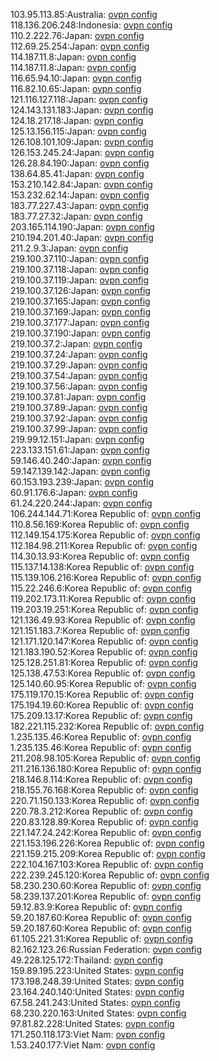103.95.113.85:Australia: [ovpn config](vpn/103_95_113_85.ovpn)  
118.136.206.248:Indonesia: [ovpn config](vpn/118_136_206_248.ovpn)  
110.2.222.76:Japan: [ovpn config](vpn/110_2_222_76.ovpn)  
112.69.25.254:Japan: [ovpn config](vpn/112_69_25_254.ovpn)  
114.187.11.8:Japan: [ovpn config](vpn/114_187_11_8.ovpn)  
114.187.11.8:Japan: [ovpn config](vpn/114_187_11_8.ovpn)  
116.65.94.10:Japan: [ovpn config](vpn/116_65_94_10.ovpn)  
116.82.10.65:Japan: [ovpn config](vpn/116_82_10_65.ovpn)  
121.116.127.118:Japan: [ovpn config](vpn/121_116_127_118.ovpn)  
124.143.131.183:Japan: [ovpn config](vpn/124_143_131_183.ovpn)  
124.18.217.18:Japan: [ovpn config](vpn/124_18_217_18.ovpn)  
125.13.156.115:Japan: [ovpn config](vpn/125_13_156_115.ovpn)  
126.108.101.109:Japan: [ovpn config](vpn/126_108_101_109.ovpn)  
126.153.245.24:Japan: [ovpn config](vpn/126_153_245_24.ovpn)  
126.28.84.190:Japan: [ovpn config](vpn/126_28_84_190.ovpn)  
138.64.85.41:Japan: [ovpn config](vpn/138_64_85_41.ovpn)  
153.210.142.84:Japan: [ovpn config](vpn/153_210_142_84.ovpn)  
153.232.62.14:Japan: [ovpn config](vpn/153_232_62_14.ovpn)  
183.77.227.43:Japan: [ovpn config](vpn/183_77_227_43.ovpn)  
183.77.27.32:Japan: [ovpn config](vpn/183_77_27_32.ovpn)  
203.165.114.190:Japan: [ovpn config](vpn/203_165_114_190.ovpn)  
210.194.201.40:Japan: [ovpn config](vpn/210_194_201_40.ovpn)  
211.2.9.3:Japan: [ovpn config](vpn/211_2_9_3.ovpn)  
219.100.37.110:Japan: [ovpn config](vpn/219_100_37_110.ovpn)  
219.100.37.118:Japan: [ovpn config](vpn/219_100_37_118.ovpn)  
219.100.37.119:Japan: [ovpn config](vpn/219_100_37_119.ovpn)  
219.100.37.126:Japan: [ovpn config](vpn/219_100_37_126.ovpn)  
219.100.37.165:Japan: [ovpn config](vpn/219_100_37_165.ovpn)  
219.100.37.169:Japan: [ovpn config](vpn/219_100_37_169.ovpn)  
219.100.37.177:Japan: [ovpn config](vpn/219_100_37_177.ovpn)  
219.100.37.190:Japan: [ovpn config](vpn/219_100_37_190.ovpn)  
219.100.37.2:Japan: [ovpn config](vpn/219_100_37_2.ovpn)  
219.100.37.24:Japan: [ovpn config](vpn/219_100_37_24.ovpn)  
219.100.37.29:Japan: [ovpn config](vpn/219_100_37_29.ovpn)  
219.100.37.54:Japan: [ovpn config](vpn/219_100_37_54.ovpn)  
219.100.37.56:Japan: [ovpn config](vpn/219_100_37_56.ovpn)  
219.100.37.81:Japan: [ovpn config](vpn/219_100_37_81.ovpn)  
219.100.37.89:Japan: [ovpn config](vpn/219_100_37_89.ovpn)  
219.100.37.92:Japan: [ovpn config](vpn/219_100_37_92.ovpn)  
219.100.37.99:Japan: [ovpn config](vpn/219_100_37_99.ovpn)  
219.99.12.151:Japan: [ovpn config](vpn/219_99_12_151.ovpn)  
223.133.151.61:Japan: [ovpn config](vpn/223_133_151_61.ovpn)  
59.146.40.240:Japan: [ovpn config](vpn/59_146_40_240.ovpn)  
59.147.139.142:Japan: [ovpn config](vpn/59_147_139_142.ovpn)  
60.153.193.239:Japan: [ovpn config](vpn/60_153_193_239.ovpn)  
60.91.176.6:Japan: [ovpn config](vpn/60_91_176_6.ovpn)  
61.24.220.244:Japan: [ovpn config](vpn/61_24_220_244.ovpn)  
106.244.144.71:Korea Republic of: [ovpn config](vpn/106_244_144_71.ovpn)  
110.8.56.169:Korea Republic of: [ovpn config](vpn/110_8_56_169.ovpn)  
112.149.154.175:Korea Republic of: [ovpn config](vpn/112_149_154_175.ovpn)  
112.184.98.211:Korea Republic of: [ovpn config](vpn/112_184_98_211.ovpn)  
114.30.13.93:Korea Republic of: [ovpn config](vpn/114_30_13_93.ovpn)  
115.137.14.138:Korea Republic of: [ovpn config](vpn/115_137_14_138.ovpn)  
115.139.106.216:Korea Republic of: [ovpn config](vpn/115_139_106_216.ovpn)  
115.22.246.6:Korea Republic of: [ovpn config](vpn/115_22_246_6.ovpn)  
119.202.173.11:Korea Republic of: [ovpn config](vpn/119_202_173_11.ovpn)  
119.203.19.251:Korea Republic of: [ovpn config](vpn/119_203_19_251.ovpn)  
121.136.49.93:Korea Republic of: [ovpn config](vpn/121_136_49_93.ovpn)  
121.151.183.7:Korea Republic of: [ovpn config](vpn/121_151_183_7.ovpn)  
121.171.120.147:Korea Republic of: [ovpn config](vpn/121_171_120_147.ovpn)  
121.183.190.52:Korea Republic of: [ovpn config](vpn/121_183_190_52.ovpn)  
125.128.251.81:Korea Republic of: [ovpn config](vpn/125_128_251_81.ovpn)  
125.138.47.53:Korea Republic of: [ovpn config](vpn/125_138_47_53.ovpn)  
125.140.60.95:Korea Republic of: [ovpn config](vpn/125_140_60_95.ovpn)  
175.119.170.15:Korea Republic of: [ovpn config](vpn/175_119_170_15.ovpn)  
175.194.19.60:Korea Republic of: [ovpn config](vpn/175_194_19_60.ovpn)  
175.209.13.17:Korea Republic of: [ovpn config](vpn/175_209_13_17.ovpn)  
182.221.115.232:Korea Republic of: [ovpn config](vpn/182_221_115_232.ovpn)  
1.235.135.46:Korea Republic of: [ovpn config](vpn/1_235_135_46.ovpn)  
1.235.135.46:Korea Republic of: [ovpn config](vpn/1_235_135_46.ovpn)  
211.208.98.105:Korea Republic of: [ovpn config](vpn/211_208_98_105.ovpn)  
211.216.136.180:Korea Republic of: [ovpn config](vpn/211_216_136_180.ovpn)  
218.146.8.114:Korea Republic of: [ovpn config](vpn/218_146_8_114.ovpn)  
218.155.76.168:Korea Republic of: [ovpn config](vpn/218_155_76_168.ovpn)  
220.71.150.133:Korea Republic of: [ovpn config](vpn/220_71_150_133.ovpn)  
220.78.3.212:Korea Republic of: [ovpn config](vpn/220_78_3_212.ovpn)  
220.83.128.89:Korea Republic of: [ovpn config](vpn/220_83_128_89.ovpn)  
221.147.24.242:Korea Republic of: [ovpn config](vpn/221_147_24_242.ovpn)  
221.153.196.226:Korea Republic of: [ovpn config](vpn/221_153_196_226.ovpn)  
221.159.215.209:Korea Republic of: [ovpn config](vpn/221_159_215_209.ovpn)  
222.104.167.103:Korea Republic of: [ovpn config](vpn/222_104_167_103.ovpn)  
222.239.245.120:Korea Republic of: [ovpn config](vpn/222_239_245_120.ovpn)  
58.230.230.60:Korea Republic of: [ovpn config](vpn/58_230_230_60.ovpn)  
58.239.137.201:Korea Republic of: [ovpn config](vpn/58_239_137_201.ovpn)  
59.12.83.9:Korea Republic of: [ovpn config](vpn/59_12_83_9.ovpn)  
59.20.187.60:Korea Republic of: [ovpn config](vpn/59_20_187_60.ovpn)  
59.20.187.60:Korea Republic of: [ovpn config](vpn/59_20_187_60.ovpn)  
61.105.221.31:Korea Republic of: [ovpn config](vpn/61_105_221_31.ovpn)  
82.162.123.26:Russian Federation: [ovpn config](vpn/82_162_123_26.ovpn)  
49.228.125.172:Thailand: [ovpn config](vpn/49_228_125_172.ovpn)  
159.89.195.223:United States: [ovpn config](vpn/159_89_195_223.ovpn)  
173.198.248.39:United States: [ovpn config](vpn/173_198_248_39.ovpn)  
23.164.240.140:United States: [ovpn config](vpn/23_164_240_140.ovpn)  
67.58.241.243:United States: [ovpn config](vpn/67_58_241_243.ovpn)  
68.230.220.163:United States: [ovpn config](vpn/68_230_220_163.ovpn)  
97.81.82.228:United States: [ovpn config](vpn/97_81_82_228.ovpn)  
171.250.118.173:Viet Nam: [ovpn config](vpn/171_250_118_173.ovpn)  
1.53.240.177:Viet Nam: [ovpn config](vpn/1_53_240_177.ovpn)  
